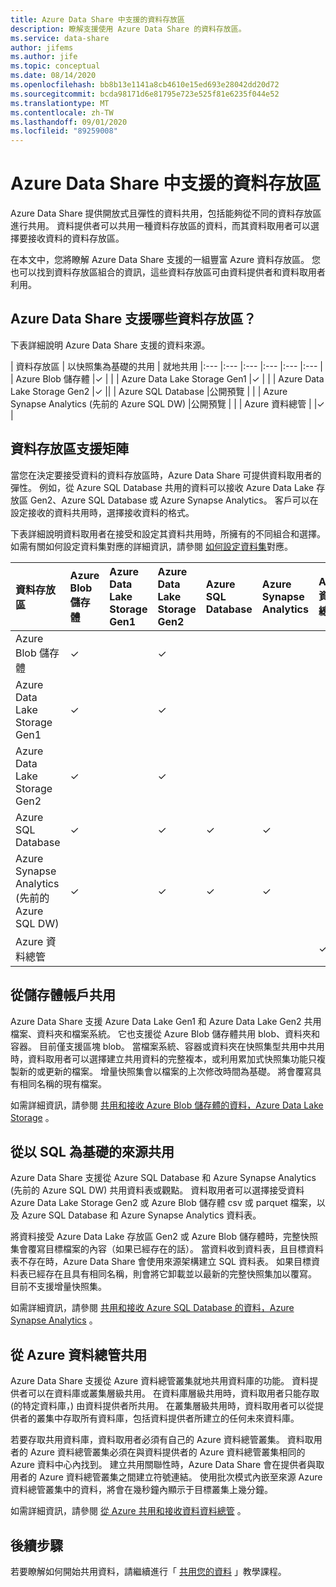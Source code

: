 ```yaml
---
title: Azure Data Share 中支援的資料存放區
description: 瞭解支援使用 Azure Data Share 的資料存放區。
ms.service: data-share
author: jifems
ms.author: jife
ms.topic: conceptual
ms.date: 08/14/2020
ms.openlocfilehash: bb8b13e1141a8cb4610e15ed693e28042dd20d72
ms.sourcegitcommit: bcda98171d6e81795e723e525f81e6235f044e52
ms.translationtype: MT
ms.contentlocale: zh-TW
ms.lasthandoff: 09/01/2020
ms.locfileid: "89259008"
---
```

# <a name="supported-data-stores-in-azure-data-share"></a>Azure Data Share 中支援的資料存放區

Azure Data Share 提供開放式且彈性的資料共用，包括能夠從不同的資料存放區進行共用。 資料提供者可以共用一種資料存放區的資料，而其資料取用者可以選擇要接收資料的資料存放區。 

在本文中，您將瞭解 Azure Data Share 支援的一組豐富 Azure 資料存放區。 您也可以找到資料存放區組合的資訊，這些資料存放區可由資料提供者和資料取用者利用。 

## <a name="what-data-stores-are-supported-in-azure-data-share"></a>Azure Data Share 支援哪些資料存放區？ 

下表詳細說明 Azure Data Share 支援的資料來源。 

| 資料存放區 | 以快照集為基礎的共用 | 就地共用 
|:--- |:--- |:--- |:--- |:--- |:--- |
| Azure Blob 儲存體 |✓ | |
| Azure Data Lake Storage Gen1 |✓ | |
| Azure Data Lake Storage Gen2 |✓ ||
| Azure SQL Database |公開預覽 | |
| Azure Synapse Analytics (先前的 Azure SQL DW)  |公開預覽 | |
| Azure 資料總管 | |✓ |

## <a name="data-store-support-matrix"></a>資料存放區支援矩陣

當您在決定要接受資料的資料存放區時，Azure Data Share 可提供資料取用者的彈性。 例如，從 Azure SQL Database 共用的資料可以接收 Azure Data Lake 存放區 Gen2、Azure SQL Database 或 Azure Synapse Analytics。 客戶可以在設定接收的資料共用時，選擇接收資料的格式。 

下表詳細說明資料取用者在接受和設定其資料共用時，所擁有的不同組合和選擇。 如需有關如何設定資料集對應的詳細資訊，請參閱 [如何設定資料集](how-to-configure-mapping.md)對應。

| 資料存放區 | Azure Blob 儲存體 | Azure Data Lake Storage Gen1 | Azure Data Lake Storage Gen2 | Azure SQL Database | Azure Synapse Analytics | Azure 資料總管
|:--- |:--- |:--- |:--- |:--- |:--- |:--- |
| Azure Blob 儲存體 | ✓ || ✓ ||
| Azure Data Lake Storage Gen1 | ✓ | | ✓ ||
| Azure Data Lake Storage Gen2 | ✓ | | ✓ ||
| Azure SQL Database | ✓ | | ✓ | ✓ | ✓ ||
| Azure Synapse Analytics (先前的 Azure SQL DW)  | ✓ | | ✓ | ✓ | ✓ ||
| Azure 資料總管 |||||| ✓ |

## <a name="share-from-a-storage-account"></a>從儲存體帳戶共用
Azure Data Share 支援 Azure Data Lake Gen1 和 Azure Data Lake Gen2 共用檔案、資料夾和檔案系統。 它也支援從 Azure Blob 儲存體共用 blob、資料夾和容器。 目前僅支援區塊 blob。 當檔案系統、容器或資料夾在快照集型共用中共用時，資料取用者可以選擇建立共用資料的完整複本，或利用累加式快照集功能只複製新的或更新的檔案。 增量快照集會以檔案的上次修改時間為基礎。 將會覆寫具有相同名稱的現有檔案。

如需詳細資訊，請參閱 [共用和接收 Azure Blob 儲存體的資料，Azure Data Lake Storage](how-to-share-from-storage.md) 。

## <a name="share-from-a-sql-based-source"></a>從以 SQL 為基礎的來源共用
Azure Data Share 支援從 Azure SQL Database 和 Azure Synapse Analytics (先前的 Azure SQL DW) 共用資料表或觀點。 資料取用者可以選擇接受資料 Azure Data Lake Storage Gen2 或 Azure Blob 儲存體 csv 或 parquet 檔案，以及 Azure SQL Database 和 Azure Synapse Analytics 資料表。

將資料接受 Azure Data Lake 存放區 Gen2 或 Azure Blob 儲存體時，完整快照集會覆寫目標檔案的內容（如果已經存在的話）。
當資料收到資料表，且目標資料表不存在時，Azure Data Share 會使用來源架構建立 SQL 資料表。 如果目標資料表已經存在且具有相同名稱，則會將它卸載並以最新的完整快照集加以覆寫。 目前不支援增量快照集。

如需詳細資訊，請參閱 [共用和接收 Azure SQL Database 的資料，Azure Synapse Analytics](how-to-share-from-sql.md) 。

## <a name="share-from-azure-data-explorer"></a>從 Azure 資料總管共用
Azure Data Share 支援從 Azure 資料總管叢集就地共用資料庫的功能。 資料提供者可以在資料庫或叢集層級共用。 在資料庫層級共用時，資料取用者只能存取 (的特定資料庫，) 由資料提供者所共用。 在叢集層級共用時，資料取用者可以從提供者的叢集中存取所有資料庫，包括資料提供者所建立的任何未來資料庫。

若要存取共用資料庫，資料取用者必須有自己的 Azure 資料總管叢集。 資料取用者的 Azure 資料總管叢集必須在與資料提供者的 Azure 資料總管叢集相同的 Azure 資料中心內找到。 建立共用關聯性時，Azure Data Share 會在提供者與取用者的 Azure 資料總管叢集之間建立符號連結。 使用批次模式內嵌至來源 Azure 資料總管叢集中的資料，將會在幾秒鐘內顯示于目標叢集上幾分鐘。

如需詳細資訊，請參閱 [從 Azure 共用和接收資料資料總管](/azure/data-explorer/data-share) 。 

## <a name="next-steps"></a>後續步驟

若要瞭解如何開始共用資料，請繼續進行「 [共用您的資料](share-your-data.md) 」教學課程。
